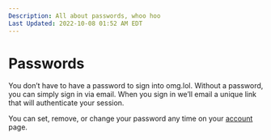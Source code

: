 ```yaml
---
Description: All about passwords, whoo hoo  
Last Updated: 2022-10-08 01:52 AM EDT
---
```


# Passwords

You don’t have to have a password to sign into omg.lol. Without a password, you can simply sign in via email. When you sign in we’ll email a unique link that will authenticate your session.

You can set, remove, or change your password any time on your [account](/account/) page.
